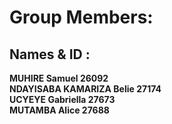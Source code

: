 # Group Members:
## Names & ID :
**MUHIRE Samuel 26092**<br>
**NDAYISABA KAMARIZA Belie 27174**<br>
**UCYEYE Gabriella 27673**<br>
**MUTAMBA Alice 27688**


